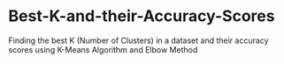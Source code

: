 # Best-K-and-their-Accuracy-Scores
Finding the best K (Number of Clusters) in a dataset and their accuracy scores using K-Means Algorithm and Elbow Method
